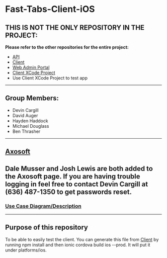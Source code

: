 # Fast-Tabs-Client-iOS
## THIS IS NOT THE ONLY REPOSITORY IN THE PROJECT:
**Please refer to the other repositories for the entire project:**
* [API](https://github.com/dcargs/Fast-Tabs-API)
* [Client](https://github.com/dcargs/Fast-Tabs-Client)
* [Web Admin Portal](https://github.com/dcargs/Fast-Tabs-Web-Admin)
* [Client XCode Project](https://github.com/dcargs/Fast-Tabs-Client-iOS)
* Use Client XCode Project to test app
---
## Group Members:
* Devin Cargill
* David Auger
* Hayden Haddock
* Michael Douglass
* Ben Thrasher
---
## [Axosoft](https://cargilldevin.axosoft.com/)
Dale Musser and Josh Lewis are both added to the Axosoft page. If you are having trouble logging in feel free to contact Devin Cargill at (636) 487-1350 to get passwords reset.
---
### [Use Case Diagram/Description](https://docs.google.com/document/d/e/2PACX-1vSY2f98evuaE9QQWUO8jKhkHwLQrC-U-UsUdY17bmCLJzM2Kh4VBPG9K-OF-w8qk-91qf2Vd48AksT8/pub)
---
## Purpose of this repository
To be able to easily test the client. You can generate this file from [Client](https://github.com/dcargs/Fast-Tabs-Client) by running npm install and then ionic cordova build ios --prod. It will put it under platforms/ios.
